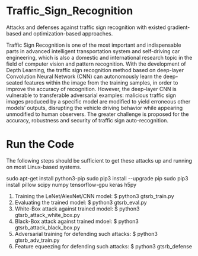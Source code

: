 # Traffic_Sign_Recognition
Attacks and defenses against traffic sign recognition with existed gradient-based and optimization-based approaches.

Traffic Sign Recognition is one of the most important and indispensable parts in advanced intelligent transportation system and self-driving car engineering, which is also a domestic and international research topic in the field of computer vision and pattern recognition. With the development of Depth Learning, the traffic sign recognition method based on deep-layer Convolution Neural Network (CNN) can autonomously learn the deep-seated features within the image from the training samples, in order to improve the accuracy of recognition. However, the deep-layer CNN is vulnerable to transferable adversarial examples: malicious traffic sign images produced by a specific model are modified to yield erroneous other models’ outputs, disrupting the vehicle driving behavior while appearing unmodified to human observers. The greater challenge is proposed for the accuracy, robustness and security of traffic sign auto-recognition. 

# Run the Code

The following steps should be sufficient to get these attacks up and running on
most Linux-based systems.

sudo apt-get install python3-pip
sudo pip3 install --upgrade pip
sudo pip3 install pillow scipy numpy tensorflow-gpu keras h5py


1. Training the LeNet/AlexNet/CNN model:
   $ python3 gtsrb_train.py
2. Evaluating the trained model:
   $ python3 gtsrb_eval.py
3. White-Box attack against trained model:
   $ python3 gtsrb_attack_white_box.py
4. Black-Box attack against trained mdoel:
   $ python3 gtsrb_attack_black_box.py
5. Adversarial training for defending such attacks:
   $ python3 gtsrb_adv_train.py
6. Feature equeezing for defending such attacks:
   $ python3 gtsrb_defense
   
